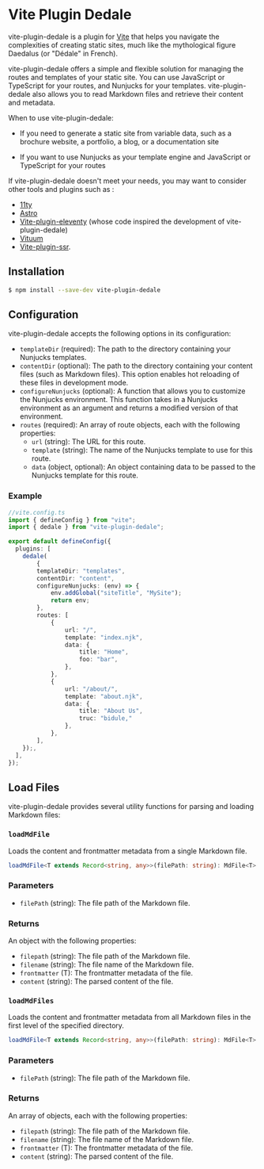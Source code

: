 # Vite Plugin Dedale

vite-plugin-dedale is a plugin for [Vite](https://vitejs.dev/) that helps you navigate the complexities of creating static sites, much like the mythological figure Daedalus (or "Dédale" in French).

vite-plugin-dedale offers a simple and flexible solution for managing the routes and templates of your static site. You can use JavaScript or TypeScript for your routes, and Nunjucks for your templates. vite-plugin-dedale also allows you to read Markdown files and retrieve their content and metadata.

When to use vite-plugin-dedale:

- If you need to generate a static site from variable data, such as a brochure website, a portfolio, a blog, or a documentation site

- If you want to use Nunjucks as your template engine and JavaScript or TypeScript for your routes

If vite-plugin-dedale doesn't meet your needs, you may want to consider other tools and plugins such as :

- [11ty](https://www.11ty.dev/)
- [Astro](https://astro.build/)
- [Vite-plugin-eleventy](https://github.com/Snugug/vite-plugin-eleventy) (whose code inspired the development of vite-plugin-dedale)
- [Vituum](https://vituum.dev/)
- [Vite-plugin-ssr](https://vite-plugin-ssr.com/).

## Installation

```bash
$ npm install --save-dev vite-plugin-dedale
```

## Configuration

vite-plugin-dedale accepts the following options in its configuration:

- `templateDir` (required): The path to the directory containing your Nunjucks templates.
- `contentDir` (optional): The path to the directory containing your content files (such as Markdown files). This option enables hot reloading of these files in development mode.
- `configureNunjucks` (optional): A function that allows you to customize the Nunjucks environment. This function takes in a Nunjucks environment as an argument and returns a modified version of that environment.
- `routes` (required): An array of route objects, each with the following properties:
  - `url` (string): The URL for this route.
  - `template` (string): The name of the Nunjucks template to use for this route.
  - `data` (object, optional): An object containing data to be passed to the Nunjucks template for this route.

### Example

```ts
//vite.config.ts
import { defineConfig } from "vite";
import { dedale } from "vite-plugin-dedale";

export default defineConfig({
  plugins: [
    dedale(
		{
		templateDir: "templates",
		contentDir: "content",
		configureNunjucks: (env) => {
			env.addGlobal("siteTitle", "MySite");
			return env;
		},
		routes: [
			{
				url: "/",
				template: "index.njk",
				data: {
					title: "Home",
					foo: "bar",
				},
			},
			{
				url: "/about/",
				template: "about.njk",
				data: {
					title: "About Us",
					truc: "bidule,"
				},
			},
		],
	});,
  ],
});
```

## Load Files

vite-plugin-dedale provides several utility functions for parsing and loading Markdown files:

### `loadMdFile`

Loads the content and frontmatter metadata from a single Markdown file.

```ts
loadMdFile<T extends Record<string, any>>(filePath: string): MdFile<T>
```

### Parameters

- `filePath` (string): The file path of the Markdown file.

### Returns

An object with the following properties:

- `filepath` (string): The file path of the Markdown file.
- `filename` (string): The file name of the Markdown file.
- `frontmatter` (T): The frontmatter metadata of the file.
- `content` (string): The parsed content of the file.

### `loadMdFiles`

Loads the content and frontmatter metadata from all Markdown files in the first level of the specified directory.

```ts
loadMdFile<T extends Record<string, any>>(filePath: string): MdFile<T>
```

### Parameters

- `filePath` (string): The file path of the Markdown file.

### Returns

An array of objects, each with the following properties:

- `filepath` (string): The file path of the Markdown file.
- `filename` (string): The file name of the Markdown file.
- `frontmatter` (T): The frontmatter metadata of the file.
- `content` (string): The parsed content of the file.
